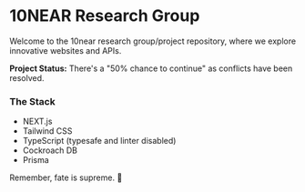 # 10NEAR Research Group

Welcome to the 10near research group/project repository, where we explore innovative websites and APIs.

**Project Status:** There's a "50% chance to continue" as conflicts have been resolved.

### The Stack
- NEXT.js
- Tailwind CSS
- TypeScript (typesafe and linter disabled)
- Cockroach DB
- Prisma

Remember, fate is supreme. 🚀
